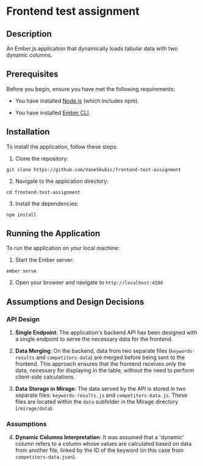 
  

# Frontend test assignment

  

## Description

An Ember.js application that dynamically loads tabular data with two dynamic columns.

  

## Prerequisites

Before you begin, ensure you have met the following requirements:

* You have installed [Node.js](https://nodejs.org/en/) (which includes npm).

* You have installed [Ember CLI](https://ember-cli.com/).

  

## Installation

  

To install the application, follow these steps:

  

1. Clone the repository:

`git clone https://github.com/VaneSkubic/frontend-test-assignment`

  

2. Navigate to the application directory:

`cd frontend-test-assignment`

  

3. Install the dependencies:

`npm install`

  

## Running the Application

To run the application on your local machine:

  

1. Start the Ember server:

`ember serve`

  

2. Open your browser and navigate to `http://localhost:4200`

  

## Assumptions and Design Decisions

  

### API Design

  

1.  **Single Endpoint**: The application's backend API has been designed with a single endpoint to serve the necessary data for the frontend.

2.  **Data Merging**: On the backend, data from two separate files (`keywords-results` and `competitors-data`) are merged before being sent to the frontend. This approach ensures that the frontend receives only the data, necessary for displaying in the table, without the need to perform client-side calculations.

3.  **Data Storage in Mirage**: The data served by the API is stored in two separate files: `keywords-results.js` and `competitors-data.js`. These files are located within the `data` subfolder in the Mirage directory (`/mirage/data`). 
  

### Assumptions

4.  **Dynamic Columns Interpretation**: It was assumed that a 'dynamic' column refers to a column whose values are calculated based on data from another file, linked by the ID of the keyword (in this case from `competitors-data.json`).